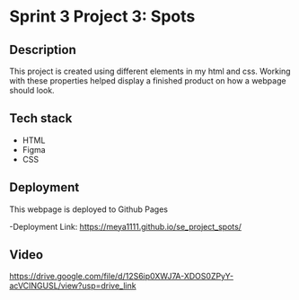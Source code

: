 # Sprint 3 Project 3: Spots

## Description  

This project is created using different elements in my html and css. Working with these properties helped display a finished product on how a webpage should look.
## Tech stack

* HTML  
* Figma  
* CSS  
  
## Deployment

This webpage is deployed to Github Pages

-Deployment Link: https://meya1111.github.io/se_project_spots/
  

## Video
https://drive.google.com/file/d/12S6ip0XWJ7A-XDOS0ZPyY-acVCINGUSL/view?usp=drive_link

  

